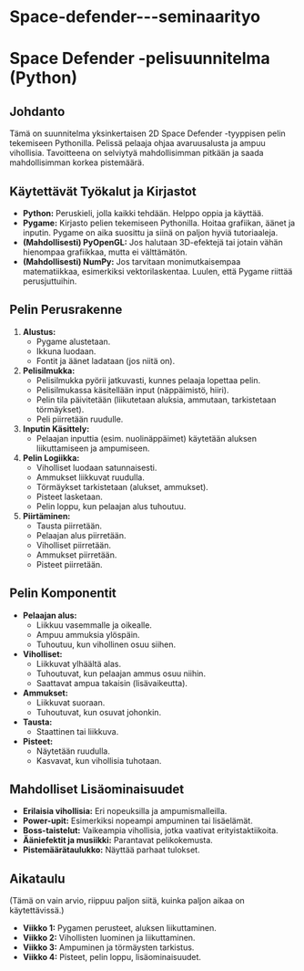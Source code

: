 # Space-defender---seminaarityo

# Space Defender -pelisuunnitelma (Python)

## Johdanto

Tämä on suunnitelma yksinkertaisen 2D Space Defender -tyyppisen pelin tekemiseen Pythonilla. Pelissä pelaaja ohjaa avaruusalusta ja ampuu vihollisia. Tavoitteena on selviytyä mahdollisimman pitkään ja saada mahdollisimman korkea pistemäärä.

## Käytettävät Työkalut ja Kirjastot

*   **Python:** Peruskieli, jolla kaikki tehdään. Helppo oppia ja käyttää.
*   **Pygame:** Kirjasto pelien tekemiseen Pythonilla. Hoitaa grafiikan, äänet ja inputin. Pygame on aika suosittu ja siinä on paljon hyviä tutoriaaleja.
*   **(Mahdollisesti) PyOpenGL:** Jos halutaan 3D-efektejä tai jotain vähän hienompaa grafiikkaa, mutta ei välttämätön.
*   **(Mahdollisesti) NumPy:** Jos tarvitaan monimutkaisempaa matematiikkaa, esimerkiksi vektorilaskentaa. Luulen, että Pygame riittää perusjuttuihin.

## Pelin Perusrakenne

1.  **Alustus:**
    *   Pygame alustetaan.
    *   Ikkuna luodaan.
    *   Fontit ja äänet ladataan (jos niitä on).
2.  **Pelisilmukka:**
    *   Pelisilmukka pyörii jatkuvasti, kunnes pelaaja lopettaa pelin.
    *   Pelisilmukassa käsitellään input (näppäimistö, hiiri).
    *   Pelin tila päivitetään (liikutetaan aluksia, ammutaan, tarkistetaan törmäykset).
    *   Peli piirretään ruudulle.
3.  **Inputin Käsittely:**
    *   Pelaajan inputtia (esim. nuolinäppäimet) käytetään aluksen liikuttamiseen ja ampumiseen.
4.  **Pelin Logiikka:**
    *   Viholliset luodaan satunnaisesti.
    *   Ammukset liikkuvat ruudulla.
    *   Törmäykset tarkistetaan (alukset, ammukset).
    *   Pisteet lasketaan.
    *   Pelin loppu, kun pelaajan alus tuhoutuu.
5.  **Piirtäminen:**
    *   Tausta piirretään.
    *   Pelaajan alus piirretään.
    *   Viholliset piirretään.
    *   Ammukset piirretään.
    *   Pisteet piirretään.

## Pelin Komponentit

*   **Pelaajan alus:**
    *   Liikkuu vasemmalle ja oikealle.
    *   Ampuu ammuksia ylöspäin.
    *   Tuhoutuu, kun vihollinen osuu siihen.
*   **Viholliset:**
    *   Liikkuvat ylhäältä alas.
    *   Tuhoutuvat, kun pelaajan ammus osuu niihin.
    *   Saattavat ampua takaisin (lisävaikeutta).
*   **Ammukset:**
    *   Liikkuvat suoraan.
    *   Tuhoutuvat, kun osuvat johonkin.
*   **Tausta:**
    *   Staattinen tai liikkuva.
*   **Pisteet:**
    *   Näytetään ruudulla.
    *   Kasvavat, kun vihollisia tuhotaan.

## Mahdolliset Lisäominaisuudet

*   **Erilaisia vihollisia:** Eri nopeuksilla ja ampumismalleilla.
*   **Power-upit:** Esimerkiksi nopeampi ampuminen tai lisäelämät.
*   **Boss-taistelut:** Vaikeampia vihollisia, jotka vaativat erityistaktiikoita.
*   **Ääniefektit ja musiikki:** Parantavat pelikokemusta.
*   **Pistemäärätaulukko:** Näyttää parhaat tulokset.

## Aikataulu

(Tämä on vain arvio, riippuu paljon siitä, kuinka paljon aikaa on käytettävissä.)

*   **Viikko 1:** Pygamen perusteet, aluksen liikuttaminen.
*   **Viikko 2:** Vihollisten luominen ja liikuttaminen.
*   **Viikko 3:** Ampuminen ja törmäysten tarkistus.
*   **Viikko 4:** Pisteet, pelin loppu, lisäominaisuudet.

